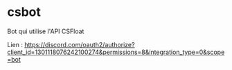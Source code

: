 # csbot
Bot qui utilise l'API CSFloat

Lien : 
https://discord.com/oauth2/authorize?client_id=1301118076242100274&permissions=8&integration_type=0&scope=bot
